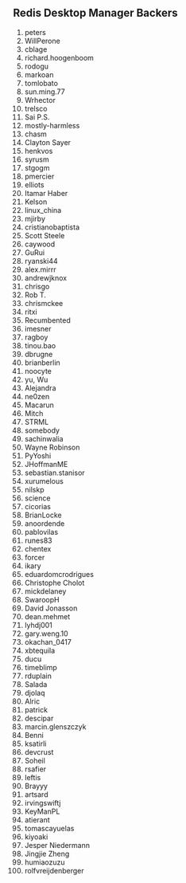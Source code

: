 ## Redis Desktop Manager Backers

1.  peters
2.  WillPerone
3.  cblage
4.  richard.hoogenboom
5.  rodogu
6.  markoan
7.  tomlobato
8.  sun.ming.77
9.  Wrhector
10.  trelsco
11.  Sai P.S.
12.  mostly-harmless
13.  chasm
14.  Clayton Sayer
15.  henkvos
16.  syrusm
17.  stgogm
18.  pmercier
19.  elliots
20.  Itamar Haber
21.  Kelson
22.  linux_china
23.  mjirby
24.  cristianobaptista
25.  Scott Steele
26.  caywood
27.  GuRui
28.  ryanski44
29.  alex.mirrr
30.  andrewjknox
31.  chrisgo
32.  Rob T.
33.  chrismckee
34.  ritxi
35.  Recumbented
36.  imesner
37.  ragboy
38.  tinou.bao
39.  dbrugne
40.  brianberlin
41.  noocyte
42.  yu, Wu
43.  Alejandra
44.  ne0zen
45.  Macarun
46.  Mitch
47.  STRML
48.  somebody
49.  sachinwalia
50.  Wayne Robinson
51.  PyYoshi
52.  JHoffmanME
53.  sebastian.stanisor
54.  xurumelous
55.  nilskp
56.  science
57.  cicorias
58.  BrianLocke
59.  anoordende
60.  pablovilas
61.  runes83
62.  chentex
63.  forcer
64.  ikary
65.  eduardomcrodrigues
66.  Christophe Cholot
67.  mickdelaney
68.  SwaroopH
69.  David Jonasson
70.  dean.mehmet
71.  lyhdj001
72.  gary.weng.10
73.  okachan_0417
74.  xbtequila
75.  ducu
76.  timeblimp
77.  rduplain
78.  Salada
79.  djolaq
80.  Alric
81.  patrick
82.  descipar
83.  marcin.glenszczyk
84.  Benni
85.  ksatirli
86.  devcrust
87.  Soheil
88.  rsafier
89.  leftis
90.  Brayyy
91.  artsard
92.  irvingswiftj
93.  KeyManPL
94.  atierant
95.  tomascayuelas
96.  kiyoaki
97.  Jesper Niedermann
98.  Jingjie Zheng
99.  humiaozuzu
100.  rolfvreijdenberger
